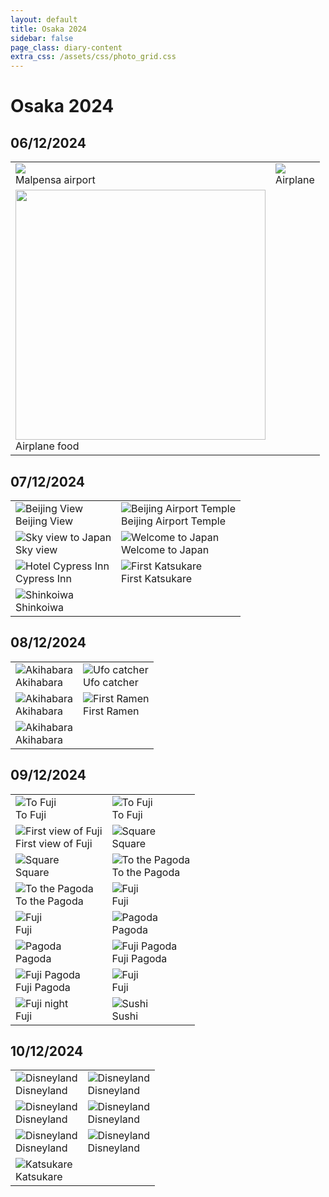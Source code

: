 ```yaml
---
layout: default
title: Osaka 2024
sidebar: false
page_class: diary-content
extra_css: /assets/css/photo_grid.css
---
```


# Osaka 2024

<h2>06/12/2024</h2>
<table>
  <tbody>
    <tr>
        <td>
            <img src="/assets/utils/trip/06_12_24/gate.jpg" />
            <br>Malpensa airport
        </td>
        <td>
            <img src="/assets/utils/trip/06_12_24/airplane.jpg" />
            <br>Airplane
        </td>
    </tr>
    <tr>
        <td>
            <img src="/assets/utils/trip/06_12_24/airplane_food.jpg" width="400" height="400" />
            <br>Airplane food
        </td>
        <td>
            <br>
        </td>
    </tr>
  </tbody>
</table>


<h2>07/12/2024</h2>
<table>
  <tbody>
    <tr>
        <td>
            <img src="/assets/utils/trip/07_12_24/1_beijing_view.jpg" alt="Beijing View">
            <br>Beijing View
        </td>
        <td>
            <img src="/assets/utils/trip/07_12_24/2_beijing_airport_temple.jpg" alt="Beijing Airport Temple">
            <br>Beijing Airport Temple
        </td>
    </tr>
    <tr>
        <td>
            <img src="/assets/utils/trip/07_12_24/3_sky_view_to_japan.jpg" alt="Sky view to Japan">
            <br>Sky view
        </td>
        <td>
            <img src="/assets/utils/trip/07_12_24/4_welcome_to_japan.jpg" alt="Welcome to Japan">
            <br>Welcome to Japan
        </td>
    </tr>
    <tr>
        <td>
            <img src="/assets/utils/trip/07_12_24/5_hotel_cypress_inn.jpg" alt="Hotel Cypress Inn">
            <br>Cypress Inn
        </td>
        <td>
            <img src="/assets/utils/trip/07_12_24/6_first_katsukare.jpg" alt="First Katsukare">
            <br>First Katsukare
        </td>
    </tr>
    <tr>
        <td>
            <img src="/assets/utils/trip/07_12_24/7_shinkoiwa.jpg" alt="Shinkoiwa">
            <br>Shinkoiwa
        </td>
        <td></td>
    </tr>
  </tbody>
</table>

<h2>08/12/2024</h2>
<table>
  <tbody>
    <tr>
        <td>
            <img src="/assets/utils/trip/08_12_24/1_akihabara_1.jpg" alt="Akihabara">
            <br>Akihabara
        </td>
        <td>
            <img src="/assets/utils/trip/08_12_24/2_first_ufo_catcher.jpg" alt="Ufo catcher">
            <br>Ufo catcher
        </td>
    </tr>
    <tr>
        <td>
            <img src="/assets/utils/trip/08_12_24/3_akihabara_2.jpg" alt="Akihabara">
            <br>Akihabara
        </td>
        <td>
            <img src="/assets/utils/trip/08_12_24/4_first_ramen.jpg" alt="First Ramen">
            <br>First Ramen
        </td>
    </tr>
    <tr>
        <td>
            <img src="/assets/utils/trip/08_12_24/5_akihabara_3.jpg" alt="Akihabara">
            <br>Akihabara
        </td>
        <td></td>
    </tr>
  </tbody>
</table>

<h2>09/12/2024</h2>
<table>
  <tbody>
    <tr>
        <td>
            <img src="/assets/utils/trip/09_12_24/1_to_fuji_1.jpg" alt="To Fuji">
            <br>To Fuji
        </td>
        <td>
            <img src="/assets/utils/trip/09_12_24/2_to_fuji_2.jpg" alt="To Fuji">
            <br>To Fuji
        </td>
    </tr>
    <tr>
        <td>
            <img src="/assets/utils/trip/09_12_24/3_first_view_fuji.jpg" alt="First view of Fuji">
            <br>First view of Fuji
        </td>
        <td>
            <img src="/assets/utils/trip/09_12_24/4_square_1.jpg" alt="Square">
            <br>Square
        </td>
    </tr>
    <tr>
        <td>
            <img src="/assets/utils/trip/09_12_24/5_square_2.jpg" alt="Square">
            <br>Square
        </td>
        <td>
            <img src="/assets/utils/trip/09_12_24/6_to_pagoda_1.jpg" alt="To the Pagoda">
            <br>To the Pagoda
        </td>
    </tr>
    <tr>
        <td>
            <img src="/assets/utils/trip/09_12_24/7_to_pagoda_2.jpg" alt="To the Pagoda">
            <br>To the Pagoda
        </td>
        <td>
            <img src="/assets/utils/trip/09_12_24/8_fuji_1.jpg" alt="Fuji">
            <br>Fuji
        </td>
    </tr>
    <tr>
        <td>
            <img src="/assets/utils/trip/09_12_24/9_fuji_2.jpg" alt="Fuji">
            <br>Fuji
        </td>
        <td>
            <img src="/assets/utils/trip/09_12_24/10_pagoda_1.jpg" alt="Pagoda">
            <br>Pagoda
        </td>
    </tr>
    <tr>
        <td>
            <img src="/assets/utils/trip/09_12_24/11_pagoda_2.jpg" alt="Pagoda">
            <br>Pagoda
        </td>
        <td>
            <img src="/assets/utils/trip/09_12_24/12_fuji_pagoda.jpg" alt="Fuji Pagoda">
            <br>Fuji Pagoda
        </td>
    </tr>
    <tr>
        <td>
            <img src="/assets/utils/trip/09_12_24/13_fuji_pagoda_2.jpg" alt="Fuji Pagoda">
            <br>Fuji Pagoda
        </td>
        <td>
            <img src="/assets/utils/trip/09_12_24/14_fuji_3.jpg" alt="Fuji">
            <br>Fuji
        </td>
    </tr>
    <tr>
        <td>
            <img src="/assets/utils/trip/09_12_24/15_fuji_night.jpg" alt="Fuji night">
            <br>Fuji
        </td>
        <td>
            <img src="/assets/utils/trip/09_12_24/16_sushi_sushiro.jpg" alt="Sushi">
            <br>Sushi
        </td>
    </tr>
  </tbody>
</table>

<h2>10/12/2024</h2>
<table>
  <tbody>
    <tr>
        <td>
            <img src="/assets/utils/trip/10_12_24/Disneyland_1.jpg" alt="Disneyland">
            <br>Disneyland
        </td>
        <td>
            <img src="/assets/utils/trip/10_12_24/Disneyland_2.jpg" alt="Disneyland">
            <br>Disneyland
        </td>
    </tr>
    <tr>
        <td>
            <img src="/assets/utils/trip/10_12_24/Disneyland_3.jpg" alt="Disneyland">
            <br>Disneyland
        </td>
        <td>
            <img src="/assets/utils/trip/10_12_24/Disneyland_4.jpg" alt="Disneyland">
            <br>Disneyland
        </td>
    </tr>
    <tr>
        <td>
            <img src="/assets/utils/trip/10_12_24/Disneyland_5.jpg" alt="Disneyland">
            <br>Disneyland
        </td>
        <td>
            <img src="/assets/utils/trip/10_12_24/Disneyland_6.jpg" alt="Disneyland">
            <br>Disneyland
        </td>
    </tr>
    <tr>
        <td>
            <img src="/assets/utils/trip/10_12_24/katsukare.jpg" alt="Katsukare">
            <br>Katsukare
        </td>
        <td></td>
    </tr>
  </tbody>
</table>